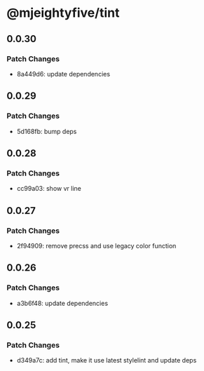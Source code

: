 # @mjeightyfive/tint

## 0.0.30

### Patch Changes

-   8a449d6: update dependencies

## 0.0.29

### Patch Changes

-   5d168fb: bump deps

## 0.0.28

### Patch Changes

-   cc99a03: show vr line

## 0.0.27

### Patch Changes

-   2f94909: remove precss and use legacy color function

## 0.0.26

### Patch Changes

-   a3b6f48: update dependencies

## 0.0.25

### Patch Changes

-   d349a7c: add tint, make it use latest stylelint and update deps
